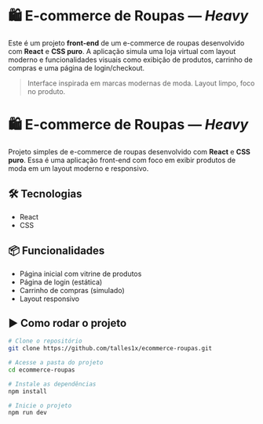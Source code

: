 # 🛍️ E-commerce de Roupas — *Heavy*

Este é um projeto **front-end** de um e-commerce de roupas desenvolvido com **React** e **CSS puro**. A aplicação simula uma loja virtual com layout moderno e funcionalidades visuais como exibição de produtos, carrinho de compras e uma página de login/checkout.

> Interface inspirada em marcas modernas de moda. Layout limpo, foco no produto.

# 🛍️ E-commerce de Roupas — *Heavy*

Projeto simples de e-commerce de roupas desenvolvido com **React** e **CSS puro**. Essa é uma aplicação front-end com foco em exibir produtos de moda em um layout moderno e responsivo.

## 🛠️ Tecnologias

- React
- CSS

## 📦 Funcionalidades

- Página inicial com vitrine de produtos
- Página de login (estática)
- Carrinho de compras (simulado)
- Layout responsivo

## ▶️ Como rodar o projeto

```bash
# Clone o repositório
git clone https://github.com/talles1x/ecommerce-roupas.git

# Acesse a pasta do projeto
cd ecommerce-roupas

# Instale as dependências
npm install

# Inicie o projeto
npm run dev
